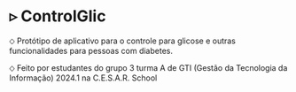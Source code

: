 # ▹ ControlGlic

⬦ Protótipo de aplicativo para o controle para glicose e outras funcionalidades para pessoas com diabetes.

⬦ Feito por estudantes do grupo 3 turma A de GTI (Gestão da Tecnologia da Informação) 2024.1 na C.E.S.A.R. School
